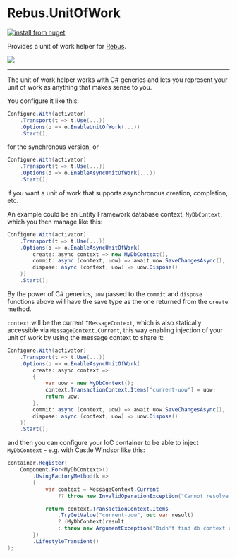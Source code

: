 # Rebus.UnitOfWork

[![install from nuget](https://img.shields.io/nuget/v/Rebus.UnitOfWork.svg?style=flat-square)](https://www.nuget.org/packages/Rebus.UnitOfWork)

Provides a unit of work helper for [Rebus](https://github.com/rebus-org/Rebus).

![](https://raw.githubusercontent.com/rebus-org/Rebus/master/artwork/little_rebusbus2_copy-200x200.png)

---

The unit of work helper works with C# generics and lets you represent your unit of work as anything that makes sense to you.

You configure it like this:

```csharp
Configure.With(activator)
    .Transport(t => t.Use(...))
    .Options(o => o.EnableUnitOfWork(...))
    .Start();
```

for the synchronous version, or

```csharp
Configure.With(activator)
    .Transport(t => t.Use(...))
    .Options(o => o.EnableAsyncUnitOfWork(...))
    .Start();
```

if you want a unit of work that supports asynchronous creation, completion, etc.

An example could be an Entity Framework database context, `MyDbContext`, which you then manage like this:

```csharp
Configure.With(activator)
    .Transport(t => t.Use(...))
    .Options(o => o.EnableAsyncUnitOfWork(
        create: async context => new MyDbContext(),
        commit: async (context, uow) => await uow.SaveChangesAsync(),
        dispose: async (context, uow) => uow.Dispose()
    ))
    .Start();
```

By the power of C# generics, `uow` passed to the `commit` and `dispose` functions above will have the save type as
the one returned from the `create` method.

`context` will be the current `IMessageContext`, which is also statically accessible via `MessageContext.Current`,
this way enabling injection of your unit of work by using the message context to share it:
```csharp
Configure.With(activator)
    .Transport(t => t.Use(...))
    .Options(o => o.EnableAsyncUnitOfWork(
        create: async context =>
        {
            var uow = new MyDbContext();
            context.TransactionContext.Items["current-uow"] = uow;
            return uow;
        },
        commit: async (context, uow) => await uow.SaveChangesAsync(),
        dispose: async (context, uow) => uow.Dispose()
    ))
    .Start();
```
and then you can configure your IoC container to be able to inject `MyDbContext` - e.g. with Castle Windsor like this:

```csharp
container.Register(
    Component.For<MyDbContext>()
        .UsingFactoryMethod(k =>
        {
            var context = MessageContext.Current
                ?? throw new InvalidOperationException("Cannot resolve db context outside of Rebus handler, sorry");

            return context.TransactionContext.Items
                .TryGetValue("current-uow", out var result)
                ? (MyDbContext)result
                : throw new ArgumentException("Didn't find db context under 'current-uow' key in current context");
        })
        .LifestyleTransient()
);
```